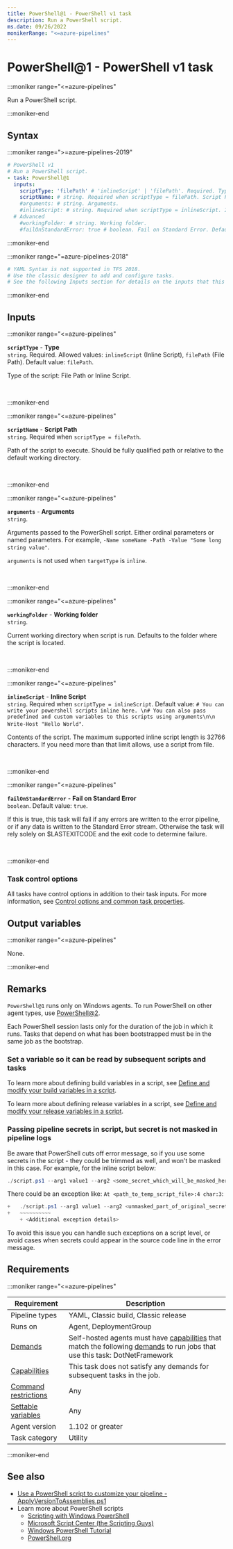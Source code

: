 ```yaml
---
title: PowerShell@1 - PowerShell v1 task
description: Run a PowerShell script.
ms.date: 09/26/2022
monikerRange: "<=azure-pipelines"
---
```


# PowerShell@1 - PowerShell v1 task

<!-- :::description::: -->
:::moniker range="<=azure-pipelines"

<!-- :::editable-content name="description"::: -->
Run a PowerShell script.
<!-- :::editable-content-end::: -->

:::moniker-end
<!-- :::description-end::: -->

<!-- :::syntax::: -->
## Syntax

:::moniker range=">=azure-pipelines-2019"

```yaml
# PowerShell v1
# Run a PowerShell script.
- task: PowerShell@1
  inputs:
    scriptType: 'filePath' # 'inlineScript' | 'filePath'. Required. Type. Default: filePath.
    scriptName: # string. Required when scriptType = filePath. Script Path. 
    #arguments: # string. Arguments. 
    #inlineScript: # string. Required when scriptType = inlineScript. Inline Script. 
  # Advanced
    #workingFolder: # string. Working folder. 
    #failOnStandardError: true # boolean. Fail on Standard Error. Default: true.
```

:::moniker-end

:::moniker range="=azure-pipelines-2018"

```yaml
# YAML Syntax is not supported in TFS 2018.
# Use the classic designer to add and configure tasks.
# See the following Inputs section for details on the inputs that this task supports.
```

:::moniker-end
<!-- :::syntax-end::: -->

<!-- :::inputs::: -->
## Inputs

<!-- :::item name="scriptType"::: -->
:::moniker range="<=azure-pipelines"

**`scriptType`** - **Type**<br>
`string`. Required. Allowed values: `inlineScript` (Inline Script), `filePath` (File Path). Default value: `filePath`.<br>
<!-- :::editable-content name="helpMarkDown"::: -->
Type of the script: File Path or Inline Script.
<!-- :::editable-content-end::: -->
<br>

:::moniker-end
<!-- :::item-end::: -->
<!-- :::item name="scriptName"::: -->
:::moniker range="<=azure-pipelines"

**`scriptName`** - **Script Path**<br>
`string`. Required when `scriptType = filePath`.<br>
<!-- :::editable-content name="helpMarkDown"::: -->
Path of the script to execute. Should be fully qualified path or relative to the default working directory.
<!-- :::editable-content-end::: -->
<br>

:::moniker-end
<!-- :::item-end::: -->
<!-- :::item name="arguments"::: -->
:::moniker range="<=azure-pipelines"

**`arguments`** - **Arguments**<br>
`string`.<br>
<!-- :::editable-content name="helpMarkDown"::: -->
Arguments passed to the PowerShell script. Either ordinal parameters or named parameters. For example, `-Name someName -Path -Value "Some long string value"`.

`arguments` is not used when `targetType` is `inline`.
<!-- :::editable-content-end::: -->
<br>

:::moniker-end
<!-- :::item-end::: -->
<!-- :::item name="workingFolder"::: -->
:::moniker range="<=azure-pipelines"

**`workingFolder`** - **Working folder**<br>
`string`.<br>
<!-- :::editable-content name="helpMarkDown"::: -->
Current working directory when script is run. Defaults to the folder where the script is located.
<!-- :::editable-content-end::: -->
<br>

:::moniker-end
<!-- :::item-end::: -->
<!-- :::item name="inlineScript"::: -->
:::moniker range="<=azure-pipelines"

**`inlineScript`** - **Inline Script**<br>
`string`. Required when `scriptType = inlineScript`. Default value: `# You can write your powershell scripts inline here. \n# You can also pass predefined and custom variables to this scripts using arguments\n\n Write-Host "Hello World"`.<br>
<!-- :::editable-content name="helpMarkDown"::: -->
Contents of the script. The maximum supported inline script length is 32766 characters. If you need more than that limit allows, use a script from file.
<!-- :::editable-content-end::: -->
<br>

:::moniker-end
<!-- :::item-end::: -->
<!-- :::item name="failOnStandardError"::: -->
:::moniker range="<=azure-pipelines"

**`failOnStandardError`** - **Fail on Standard Error**<br>
`boolean`. Default value: `true`.<br>
<!-- :::editable-content name="helpMarkDown"::: -->
If this is true, this task will fail if any errors are written to the error pipeline, or if any data is written to the Standard Error stream. Otherwise the task will rely solely on $LASTEXITCODE and the exit code to determine failure.
<!-- :::editable-content-end::: -->
<br>

:::moniker-end
<!-- :::item-end::: -->

### Task control options

All tasks have control options in addition to their task inputs. For more information, see [Control options and common task properties](/azure/devops/pipelines/yaml-schema/steps-task#common-task-properties).
<!-- :::inputs-end::: -->

<!-- :::outputVariables::: -->
## Output variables

:::moniker range="<=azure-pipelines"

None.

:::moniker-end
<!-- :::outputVariables-end::: -->

<!-- :::remarks::: -->
<!-- :::editable-content name="remarks"::: -->
## Remarks

`PowerShell@1` runs only on Windows agents. To run PowerShell on other agent types, use [PowerShell@2](powershell-v2.md).

Each PowerShell session lasts only for the duration of the job in which it runs. Tasks that depend on what has been bootstrapped must be in the same job as the bootstrap.

### Set a variable so it can be read by subsequent scripts and tasks

To learn more about defining build variables in a script, see [Define and modify your build variables in a script](/azure/devops/pipelines/process/variables#set-a-multi-job-output-variable).

To learn more about defining release variables in a script, see [Define and modify your release variables in a script](/azure/devops/pipelines/release/variables#use-custom-variables).

### Passing pipeline secrets in script, but secret is not masked in pipeline logs

Be aware that PowerShell cuts off error message, so if you use some secrets in the script - they could be trimmed as well, and won't be masked in this case. For example, for the inline script below:

```powershell
./script.ps1 --arg1 value1 --arg2 <some_secret_which_will_be_masked_here>
```

There could be an exception like: `At <path_to_temp_script_file>:4 char:3`:

```powershell
+   ./script.ps1 --arg1 value1 --arg2 <unmasked_part_of_original_secret> ...
+   ~~~~~~~~~~
    + <Additional exception details>
```

To avoid this issue you can handle such exceptions on a script level, or avoid cases when secrets could appear in the source code line in the error message.
<!-- :::editable-content-end::: -->
<!-- :::remarks-end::: -->

<!-- :::examples::: -->
<!-- :::editable-content name="examples"::: -->
<!-- :::editable-content-end::: -->
<!-- :::examples-end::: -->

<!-- :::properties::: -->
## Requirements

:::moniker range="<=azure-pipelines"

| Requirement | Description |
|-------------|-------------|
| Pipeline types | YAML, Classic build, Classic release |
| Runs on | Agent, DeploymentGroup |
| [Demands](/azure/devops/pipelines/process/demands) | Self-hosted agents must have [capabilities](/azure/devops/pipelines/agents/agents#capabilities) that match the following [demands](/azure/devops/pipelines/process/demands) to run jobs that use this task: DotNetFramework |
| [Capabilities](/azure/devops/pipelines/agents/agents#capabilities) | This task does not satisfy any demands for subsequent tasks in the job. |
| [Command restrictions](/azure/devops/pipelines/security/templates#agent-logging-command-restrictions) | Any |
| [Settable variables](/azure/devops/pipelines/security/templates#agent-logging-command-restrictions) | Any |
| Agent version |  1.102 or greater |
| Task category | Utility |

:::moniker-end
<!-- :::properties-end::: -->

<!-- :::see-also::: -->
<!-- :::editable-content name="seeAlso"::: -->
## See also

* [Use a PowerShell script to customize your pipeline - ApplyVersionToAssemblies.ps1](/azure/devops/pipelines/scripts/powershell)
* Learn more about PowerShell scripts
  * [Scripting with Windows PowerShell](/powershell/scripting/overview)
  * [Microsoft Script Center (the Scripting Guys)](https://technet.microsoft.com/scriptcenter/bb410849.aspx)
  * [Windows PowerShell Tutorial](http://www.computerperformance.co.uk/powershell/index.htm)
  * [PowerShell.org](https://powershell.org/)
<!-- :::editable-content-end::: -->
<!-- :::see-also-end::: -->